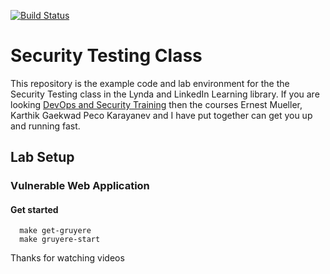 [![Build Status](https://travis-ci.org/wickett/security-testing-class.svg?branch=master)](https://travis-ci.org/wickett/security-testing-class)
# Security Testing Class
This repository is the example code and lab environment for the the Security Testing class in the Lynda and LinkedIn Learning library. If you are looking [DevOps and Security Training](https://www.lynda.com/SharedPlaylist/ccf29d5fa587472c95573529a0a94363) then the courses Ernest Mueller, Karthik Gaekwad Peco Karayanev and I have put together can get you up and running fast.

## Lab Setup


### Vulnerable Web Application


#### Get started

```
  make get-gruyere
  make gruyere-start
```

Thanks for watching videos

